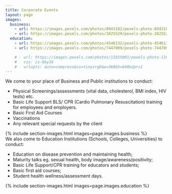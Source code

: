 ```yaml
---
title: Corporate Events
layout: page
images:
  business:
    - url: https://images.pexels.com/photos/8943182/pexels-photo-8943182.jpeg
    - url: https://images.pexels.com/photos/3825529/pexels-photo-3825529.jpeg
  education:
    - url: https://images.pexels.com/photos/4546132/pexels-photo-4546132.jpeg
    - url: https://images.pexels.com/photos/7447009/pexels-photo-7447009.jpeg

    # - url: https://images.pexels.com/photos/11655091/pexels-photo-11655091.jpeg
    #   css: is-9by16
    #   urlopts: auto=compress&cs=tinysrgb&w=360&h=640&dpr=1
---
```


We come to your place of Business and Public institutions to conduct:
* Physical Screenings/assessments (vital data, cholesterol, BMI index, HIV tests) etc.
* Basic Life Support BLS/ CPR (Cardio Pulmonary Resuscitation) training for employees and employers.
* Basic First Aid Courses 
* Vaccinations
* Any relevant special requests by the client

{% include section-images.html images=page.images.business %}
<br>
We also come to Education Institutions (Schools, Colleges, Universities) to conduct:
* Education on disease prevention and maintaining health;
* Maturity talks eg. sexual health, body image/awareness/positivity;
* Basic Life Support/CPR training for educators and students;
* Basic first aid courses;
* Student health wellness/assessment days.

{% include section-images.html images=page.images.education %}